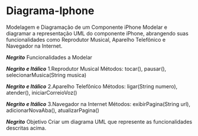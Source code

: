 # Diagrama-Iphone

Modelagem e Diagramação de um Componente iPhone Modelar e diagramar a representação UML do componente iPhone, abrangendo suas funcionalidades como Reprodutor Musical, Aparelho Telefônico e Navegador na Internet.

**_Negrito_** Funcionalidades a Modelar

**_Negrito e Itálico_** 1.Reprodutor Musical Métodos: tocar(), pausar(), selecionarMusica(String musica) 

**_Negrito e Itálico_** 2.Aparelho Telefônico Métodos: ligar(String numero), atender(), iniciarCorreioVoz() 

**_Negrito e Itálico_** 3.Navegador na Internet Métodos: exibirPagina(String url), adicionarNovaAba(), atualizarPagina() 

**_Negrito_** Objetivo Criar um diagrama UML que represente as funcionalidades descritas acima.
